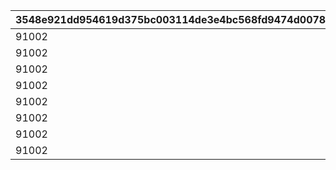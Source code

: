 |3548e921dd954619d375bc003114de3e4bc568fd9474d0078400dfcb264e790b|c163e1bcef2888ac944ac7c0a72bc3cd9ad57069b2135f1d21de6ff0e457c485|df563aa89da387a43305066a19958c7cf93d8723e379b390094b69ce8d70b484|ffbf4b36fce2fc7a2c8b6ebc55abf15dc92e77a9eff0f868b088b0051370a589|6f010c50bf258f348af44944ee2e14177b5e6aa5c6b4d3a223034536bda1662f|a1791a537f58890bc78e6f8efd00b8b82379cb94629b2ad28226775f0e809477|ba2933e17378d7186a58055ca5fea4e2c7cbbd538abada42f6e2cd1f230a97a5|fc6c40a8a3c4ad4f944243e81587c09a4c1fa046a181000fd8e070b89a1cec75|fcdda5858b6b7c644ca460ee3f21253da3ac0ed99cdb3805fd6cb5b9ab8a9c9d|c2c1312e3d6840ff0e2bbc953ff0eddb95aec6938d25b106d51f8a5a28ef4516|5317feefb305185051184a787cfe9397f5bf24339c3c0f381cb43b665a142a68|5758d7473ad2fdc84682e1b7880d4b50faaff1c58c3e63d319918b21fe368d17|71a6d5e5a5095a5cec5e0c4680373092f0e27b6de77c7ea8ffa8b6c3dfd09edd|2a01bbc7e8ca6e000d4e0b3aadf75922ea48c32363ef66b41b5747a08b869f06|361b59f30000e3923343560fb07f860d1019f9b185da03ab2f24f2385b3f8ec4|a933f00d780bc82e1220d61f7a4d224c1b2db787e74cf0a3256da1ad624d62c0|
| --- | --- | --- | --- | --- | --- | --- | --- | --- | --- | --- | --- | --- | --- | --- | --- |
|91002|0|0|1001201|0|8|0|50|0|0|0|0|0|0|0|0|
|91002|0|0|1001202|0|8|0|50|0|0|0|0|0|0|0|0|
|91002|0|0|1001203|0|8|0|50|0|0|0|0|0|0|0|0|
|91002|0|0|1001204|0|8|0|100|0|0|0|0|0|0|0|0|
|91002|0|0|2001201|0|8|0|50|0|0|0|0|0|0|0|0|
|91002|0|0|2001202|0|8|0|50|0|0|0|0|0|0|0|0|
|91002|0|0|2001203|0|8|0|50|0|0|0|0|0|0|0|0|
|91002|0|0|2001204|0|8|0|100|0|0|0|0|0|0|0|0|